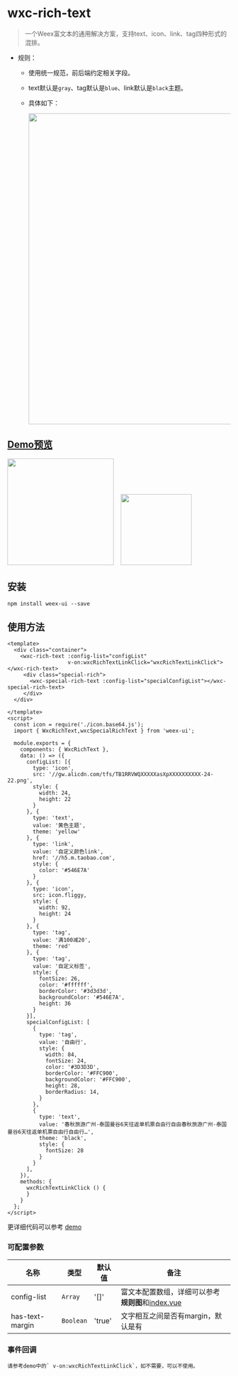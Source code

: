 # wxc-rich-text 

> 一个Weex富文本的通用解决方案，支持text、icon、link、tag四种形式的混排。

- 规则：
  - 使用统一规范，前后端约定相关字段。
  - text默认是`gray`、tag默认是`blue`、link默认是`black`主题。
  - 具体如下：
  
      <img src="http://gtms04.alicdn.com/tfs/TB1kqcoRXXXXXa3XpXXXXXXXXXX-2102-2320.png" width="700"/>

## [Demo预览](https://h5.m.taobao.com/trip/wxc-rich-text/index.html?_wx_tpl=https%3A%2F%2Fh5.m.taobao.com%2Ftrip%2Fwxc-rich-text%2Fdemo%2Findex.native-min.js)
<img src="http://gtms01.alicdn.com/tfs/TB1e4LYSpXXXXXVXpXXXXXXXXXX-750-1334.png" width="240"/>&nbsp;&nbsp;&nbsp;&nbsp;<img src="https://img.alicdn.com/tfs/TB1OXrDSpXXXXcyXVXXXXXXXXXX-200-200.png" width="160"/>

## 安装

```shell
npm install weex-ui --save
```

## 使用方法

```vue
<template>
  <div class="container">
    <wxc-rich-text :config-list="configList"
                   v-on:wxcRichTextLinkClick="wxcRichTextLinkClick"></wxc-rich-text>
     <div class="special-rich">
       <wxc-special-rich-text :config-list="specialConfigList"></wxc-special-rich-text>
     </div>
  </div>
  
</template>
<script>
  const icon = require('./icon.base64.js');
  import { WxcRichText,wxcSpecialRichText } from 'weex-ui';

  module.exports = {
    components: { WxcRichText },
    data: () => ({
      configList: [{
        type: 'icon',
        src: '//gw.alicdn.com/tfs/TB1RRVWQXXXXXasXpXXXXXXXXXX-24-22.png',
        style: {
          width: 24,
          height: 22
        }
      }, {
        type: 'text',
        value: '黄色主题',
        theme: 'yellow'
      }, {
        type: 'link',
        value: '自定义颜色link',
        href: '//h5.m.taobao.com',
        style: {
          color: '#546E7A'
        }
      }, {
        type: 'icon',
        src: icon.fliggy,
        style: {
          width: 92,
          height: 24
        }
      }, {
        type: 'tag',
        value: '满100减20',
        theme: 'red'
      }, {
        type: 'tag',
        value: '自定义标签',
        style: {
          fontSize: 26,
          color: '#ffffff',
          borderColor: '#3d3d3d',
          backgroundColor: '#546E7A',
          height: 36
        }
      }],
      specialConfigList: [
        {
          type: 'tag',
          value: '自由行',
          style: {
            width: 84,
            fontSize: 24,
            color: '#3D3D3D',
            borderColor: '#FFC900',
            backgroundColor: '#FFC900',
            height: 28,
            borderRadius: 14,
          }
        },
        {
          type: 'text',
          value: '春秋旅游广州-泰国曼谷6天往返单机票自由行自由春秋旅游广州-泰国曼谷6天往返单机票自由行自由行…',
          theme: 'black',
          style: {
            fontSize: 28
          }
        }
      ],
    }),
    methods: {
      wxcRichTextLinkClick () {  
      }
    }
  };
</script>
```

更详细代码可以参考 [demo](https://github.com/alibaba/weex-ui/blob/master/example/rich-text/index.vue)


### 可配置参数

| 名称      | 类型     | 默认值   | 备注  |
|-------------|------------|--------|-----|
| config-list | `Array` | '[]' | 富文本配置数组，详细可以参考**规则图**和[index.vue](https://github.com/alibaba/weex-ui/blob/master/example/rich-text/index.vue#L78)|
| has-text-margin | `Boolean` | 'true' | 文字相互之间是否有margin，默认是有|


### 事件回调

```
请参考demo中的` v-on:wxcRichTextLinkClick`，如不需要，可以不使用。
```


